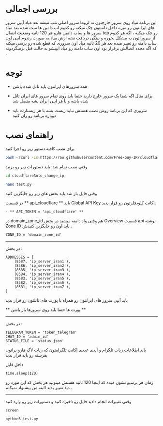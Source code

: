 # بررسی اجمالی

این برنامه میاد روی سرور خارجتون نه لزوما سرور اصلی نثب میشه بعد میاد  آیپی سرور های ایرانتون رو میره داخل دامنتون چک میکنه رو کدوم اب دامین ها ست شده بعد  میاد سرور ها و ساب دامین هارو هر 120 ثانیه وضعیت اتصال tcp رو چک میکنه ،   اگه  هر کدوم از سروراتون به مشکل بخوره و  پینگی دریافت نشه ازش میاد  به صورت رندوم آیپی اون ساب دامنه رو تغییر میده  بعد هر 20 ثانیه میاد اون سروری که قطع شده رو برسی میکنه که اگه مجدد  اتصالش برقرار بود اون ساب دامنه رو میاد ایپیشو به حالت قبل برمیگردونه .

# توجه
- همه سرورهای ایرانتون باید  تانل شده  باشن 

- برای مثال اگه شما یک سرور خارج دارید حتما باید روی تمام سرور های ایران تانل شده باشه و با هر ایپی ایران بشه متصل شد

-  سروری که این برنامه روش نصب هستش نباید ریست بشه با هر ریستارت باید دوباره برنامه رو ران کنید


# راهنمای نصب
برای نصب کافیه دستور زیر رو اجرا کنید

```bash
bash <(curl -Ls https://raw.githubusercontent.com/Free-Guy-IR/cloudflareAuto_change_ip/main/install.sh)
```


وقتی نصب تمام شد:
باید دستورات زیر رو بزنید 

```bash
cd cloudflareAuto_change_ip

nano test.py
```
وقتی فایل  باز شد باید بخش های زیر رو جایگزین کنید 

در قسمت ** api_cloudflare ** باید  Global API Key	 اکانت کلودفلرتون رو قرار بدید.


```
- ** API_TOKEN = 'api_cloudflare' ** 
```
در  domain_zone_id  هم وقتی واد دامنه میشید در بخش  Overview
 قسمت api نوشته Zone ID
  باید اون رو جایگزین کنیدش .

```
ZONE_ID = 'domain_zone_id'
```



------

در بخش :
```
ADDRESSES = [
    (8587, 'ip_server_iran1'),
    (8586, 'ip_server_iran2'),
    (8585, 'ip_server_iran3'),
    (8584, 'ip_server_iran4'),
    (8583, 'ip_server_iran5'),
    (8582, 'ip_server_iran6'),
    (8581, 'ip_server_iran7'),
]
```
 باید آیپی سرور های ایرانتون رو همراه با پورت های تانلتون رو 
 قرار بدید 

 ** پورت ها حتما باید روی سرورها باز باشن **


------

در بخش :
```
TELEGRAM_TOKEN = 'token_telegram'
CHAT_ID = 'admin_id'
STATUS_FILE = 'status.json'
```

باید اطلاعات ربات تلگرام و آیدی عددی اکانت تلگرامتون که  ربات لاگ هارو براتون بفرسته رو باید قرار بدید 

داخل فایل 
```
time.sleep(120)
```
زمان هر برسیو نشون میده که اینجا 120 ثانیه هستش میتونید هر بخش کد این مورد رو دید تغییر بدید البته من پیشنهاد نمیکنم .


---------

وقتی  تغییرات انجام دادید فایل رو ذخیره کنید و دستورات زیر رو وارد کنید

```
screen

python3 test.py

```

